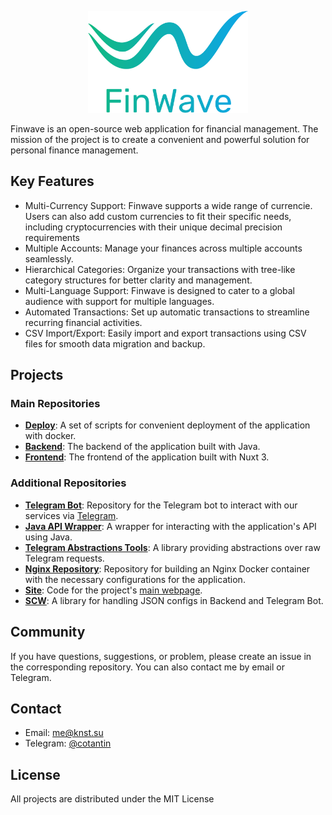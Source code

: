 <p align="center">
    <img src="https://github.com/FinWave-App/.github/blob/main/icons/logo_color.svg?raw=true" alt="FinWave logo" style="width:256px;">
</p>

Finwave is an open-source web application for financial management. The mission of the project is to create a convenient and powerful solution for personal finance management.

## Key Features

- Multi-Currency Support: Finwave supports a wide range of currencie. Users can also add custom currencies to fit their specific needs, including cryptocurrencies with their unique decimal precision requirements
- Multiple Accounts: Manage your finances across multiple accounts seamlessly.
- Hierarchical Categories: Organize your transactions with tree-like category structures for better clarity and management.
- Multi-Language Support: Finwave is designed to cater to a global audience with support for multiple languages.
- Automated Transactions: Set up automatic transactions to streamline recurring financial activities.
- CSV Import/Export: Easily import and export transactions using CSV files for smooth data migration and backup.


## Projects

### Main Repositories
- [**Deploy**](https://github.com/FinWave-App/FinWave-Deploy): A set of scripts for convenient deployment of the application with docker.
- [**Backend**](https://github.com/FinWave-App/FinWave-Backend): The backend of the application built with Java.
- [**Frontend**](https://github.com/FinWave-App/FinWave-Frontend): The frontend of the application built with Nuxt 3.

### Additional Repositories
- [**Telegram Bot**](https://github.com/FinWave-App/FinWave-Telegram-Bot): Repository for the Telegram bot to interact with our services via [Telegram](https://telegram.org/).
- [**Java API Wrapper**](https://github.com/FinWave-App/FinWave-Java-API): A wrapper for interacting with the application's API using Java.
- [**Telegram Abstractions Tools**](https://github.com/FinWave-App/Telegram-Abstractions-Tools): A library providing abstractions over raw Telegram requests.
- [**Nginx Repository**](https://github.com/FinWave-App/FinWave-Nginx): Repository for building an Nginx Docker container with the necessary configurations for the application.
- [**Site**](https://github.com/FinWave-App/FinWave-Site): Code for the project's [main webpage](https://finwave.app).
- [**SCW**](https://github.com/FinWave-App/FinWave-SCW): A library for handling JSON configs in Backend and Telegram Bot.

## Community

If you have questions, suggestions, or problem, please create an issue in the corresponding repository. You can also contact me by email or Telegram.

## Contact

- Email: [me@knst.su](mailto:me@knst.su)
- Telegram: [@cotantin](https://t.me/cotantin)

## License

All projects are distributed under the MIT License
